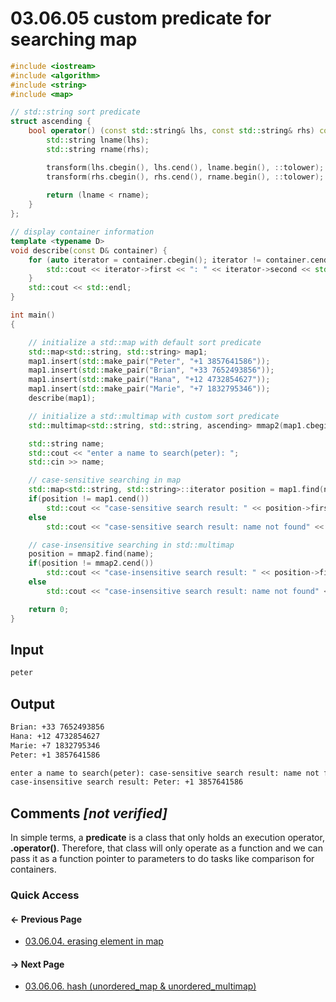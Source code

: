 # 03.06.05 custom predicate for searching map

```cxx
#include <iostream>
#include <algorithm>
#include <string>
#include <map>

// std::string sort predicate
struct ascending {
    bool operator() (const std::string& lhs, const std::string& rhs) const {
        std::string lname(lhs);
        std::string rname(rhs);

        transform(lhs.cbegin(), lhs.cend(), lname.begin(), ::tolower);
        transform(rhs.cbegin(), rhs.cend(), rname.begin(), ::tolower);
        
        return (lname < rname);
    }
};

// display container information
template <typename D>
void describe(const D& container) {
    for (auto iterator = container.cbegin(); iterator != container.cend(); ++iterator) {
        std::cout << iterator->first << ": " << iterator->second << std::endl;
    }
    std::cout << std::endl;
}

int main()
{

    // initialize a std::map with default sort predicate
    std::map<std::string, std::string> map1;
    map1.insert(std::make_pair("Peter", "+1 3857641586"));
    map1.insert(std::make_pair("Brian", "+33 7652493856"));
    map1.insert(std::make_pair("Hana", "+12 4732854627"));
    map1.insert(std::make_pair("Marie", "+7 1832795346"));
    describe(map1);

    // initialize a std::multimap with custom sort predicate
    std::multimap<std::string, std::string, ascending> mmap2(map1.cbegin(), map1.cend());

    std::string name;
    std::cout << "enter a name to search(peter): ";
    std::cin >> name;

    // case-sensitive searching in map
    std::map<std::string, std::string>::iterator position = map1.find(name);
    if(position != map1.cend())
        std::cout << "case-sensitive search result: " << position->first << "->" << position->second << std::endl;
    else
        std::cout << "case-sensitive search result: name not found" << std::endl;

    // case-insensitive searching in std::multimap
    position = mmap2.find(name);
    if(position != mmap2.cend())
        std::cout << "case-insensitive search result: " << position->first << ": " << position->second << std::endl;
    else
        std::cout << "case-insensitive search result: name not found" << std::endl;

    return 0;
}

```

## Input

```txt
peter
```

## Output

```txt
Brian: +33 7652493856
Hana: +12 4732854627
Marie: +7 1832795346
Peter: +1 3857641586

enter a name to search(peter): case-sensitive search result: name not found
case-insensitive search result: Peter: +1 3857641586
```

## Comments *[not verified]*

In simple terms, a **predicate** is a class that only holds an execution operator, **.operator()**.
Therefore, that class will only operate as a function and we can pass it as a function pointer to parameters to do tasks like comparison for containers.

### Quick Access

<div class="previous_page pagination">

#### &#8592; Previous Page

* [03.06.04. erasing element in map](./../../03.stl/06.map/04.erase.md)

</div>
<div class="next_page pagination">

#### &#8594; Next Page

* [03.06.06. hash &lpar;unordered_map & unordered_multimap&rpar;](./../../03.stl/06.map/06.hash.md)

</div>
